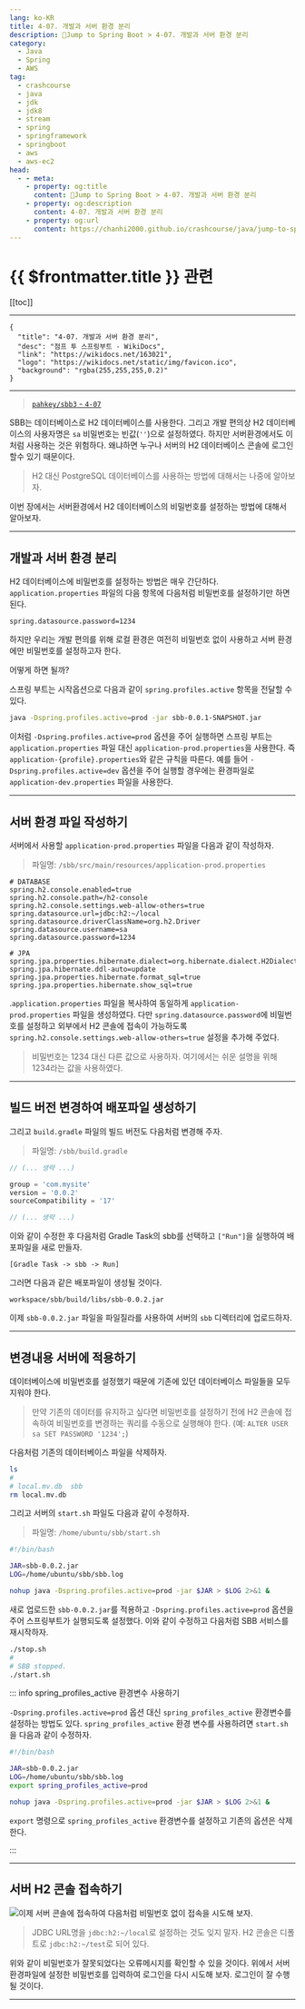 ```yaml
---
lang: ko-KR
title: 4-07. 개발과 서버 환경 분리
description: 🍃Jump to Spring Boot > 4-07. 개발과 서버 환경 분리
category:
  - Java
  - Spring
  - AWS
tag: 
  - crashcourse
  - java
  - jdk
  - jdk8
  - stream
  - spring
  - springframework
  - springboot
  - aws
  - aws-ec2
head:
  - - meta:
    - property: og:title
      content: 🍃Jump to Spring Boot > 4-07. 개발과 서버 환경 분리
    - property: og:description
      content: 4-07. 개발과 서버 환경 분리
    - property: og:url
      content: https://chanhi2000.github.io/crashcourse/java/jump-to-spring-boot/04G.html
---
```


# {{ $frontmatter.title }} 관련

[[toc]]

---

```component VPCard
{
  "title": "4-07. 개발과 서버 환경 분리",
  "desc": "점프 투 스프링부트 - WikiDocs",
  "link": "https://wikidocs.net/163021",
  "logo": "https://wikidocs.net/static/img/favicon.ico",
  "background": "rgba(255,255,255,0.2)"
}
```

---

> [<FontIcon icon="iconfont icon-github"/> `pahkey/sbb3` - <FontIcon icon="fas fa-folder-open"/> `4-07`](https://github.com/pahkey/sbb3/tree/4-07)

SBB는 데이터베이스로 H2 데이터베이스를 사용한다. 그리고 개발 편의상 H2 데이터베이스의 사용자명은 `sa` 비밀번호는 빈값(`''`)으로 설정하였다. 하지만 서버환경에서도 이처럼 사용하는 것은 위험하다. 왜냐하면 누구나 서버의 H2 데이터베이스 콘솔에 로그인 할수 있기 때문이다.

> H2 대신 PostgreSQL 데이터베이스를 사용하는 방법에 대해서는 나중에 알아보자.

이번 장에서는 서버환경에서 H2 데이터베이스의 비밀번호를 설정하는 방법에 대해서 알아보자.

---

## 개발과 서버 환경 분리

H2 데이터베이스에 비밀번호를 설정하는 방법은 매우 간단하다. <FontIcon icon="fas fa-file-lines"/>`application.properties` 파일의 다음 항목에 다음처럼 비밀번호를 설정하기만 하면 된다.

```properties
spring.datasource.password=1234
```

하지만 우리는 개발 편의를 위해 로컬 환경은 여전히 비밀번호 없이 사용하고 서버 환경에만 비밀번호를 설정하고자 한다.

어떻게 하면 될까?

스프링 부트는 시작옵션으로 다음과 같이 `spring.profiles.active` 항목을 전달할 수 있다.

```sh
java -Dspring.profiles.active=prod -jar sbb-0.0.1-SNAPSHOT.jar 
```
이처럼 `-Dspring.profiles.active=prod` 옵션을 주어 실행하면 스프링 부트는 <FontIcon icon="fas fa-file-lines"/>`application.properties` 파일 대신 <FontIcon icon="fas fa-file-lines"/>`application-prod.properties`을 사용한다. 즉 <FontIcon icon="fas fa-file-lines"/>`application-{profile}.properties`와 같은 규칙을 따른다. 예를 들어 `-Dspring.profiles.active=dev` 옵션을 주어 실행할 경우에는 환경파일로 `application-dev.properties` 파일을 사용한다.

---

## 서버 환경 파일 작성하기

서버에서 사용할 <FontIcon icon="fas fa-file-lines"/>`application-prod.properties` 파일을 다음과 같이 작성하자.

> 파일명: <FontIcon icon="fas fa-folder-open"/>`/sbb/src/main/resources/`<FontIcon icon="fas fa-file-lines"/>`application-prod.properties`

```properties
# DATABASE
spring.h2.console.enabled=true
spring.h2.console.path=/h2-console
spring.h2.console.settings.web-allow-others=true
spring.datasource.url=jdbc:h2:~/local
spring.datasource.driverClassName=org.h2.Driver
spring.datasource.username=sa
spring.datasource.password=1234

# JPA
spring.jpa.properties.hibernate.dialect=org.hibernate.dialect.H2Dialect
spring.jpa.hibernate.ddl-auto=update
spring.jpa.properties.hibernate.format_sql=true
spring.jpa.properties.hibernate.show_sql=true
```

.<FontIcon icon="fas fa-file-lines"/>`application.properties` 파일을 복사하여 동일하게 <FontIcon icon="fas fa-file-lines"/>`application-prod.properties` 파일을 생성하였다. 다만 `spring.datasource.password`에 비밀번호를 설정하고 외부에서 H2 콘솔에 접속이 가능하도록 `spring.h2.console.settings.web-allow-others=true` 설정을 추가해 주었다.

> 비밀번호는 1234 대신 다른 값으로 사용하자. 여기에서는 쉬운 설명을 위해 1234라는 값을 사용하였다.

---

## 빌드 버전 변경하여 배포파일 생성하기

그리고 `build.gradle` 파일의 빌드 버전도 다음처럼 변경해 주자.

> 파일명: <FontIcon icon="fas fa-folder-open"/>`/sbb/`<FontIcon icon="iconfont icon-engine"/>`build.gradle`

```groovy
// (... 생략 ...)

group = 'com.mysite'
version = '0.0.2'
sourceCompatibility = '17'

// (... 생략 ...)
```

이와 같이 수정한 후 다음처럼 Gradle Task의 sbb를 선택하고 <FontIcon icon="iconfont icon-select"/>`["Run"]`을 실행하여 배포파일을 새로 만들자.

<FontIcon icon="iconfont icon-select"/>`[Gradle Task -> sbb -> Run]`

그러면 다음과 같은 배포파일이 생성될 것이다.

```
workspace/sbb/build/libs/sbb-0.0.2.jar
```

이제 <FontIcon icon="iconfont icon-java"/>`sbb-0.0.2.jar` 파일을 파일질라를 사용하여 서버의 <FontIcon icon="fas fa-folder-open"/>`sbb` 디렉터리에 업로드하자.

---

## 변경내용 서버에 적용하기

데이터베이스에 비밀번호를 설정했기 때문에 기존에 있던 데이터베이스 파일들을 모두 지워야 한다.

> 만약 기존의 데이터를 유지하고 싶다면 비밀번호를 설정하기 전에 H2 콘솔에 접속하여 비밀번호를 변경하는 쿼리를 수동으로 실행해야 한다. (예: `ALTER USER sa SET PASSWORD '1234';`)

다음처럼 기존의 데이터베이스 파일을 삭제하자.

```sh
ls
#
# local.mv.db  sbb
rm local.mv.db
```

그리고 서버의 <FontIcon icon="iconfont icon-shell"/>`start.sh` 파일도 다음과 같이 수정하자.

> 파일명: <FontIcon icon="fas fa-folder-open"/>`/home/ubuntu/sbb/`<FontIcon icon="iconfont icon-shell"/>`start.sh`

```sh
#!/bin/bash

JAR=sbb-0.0.2.jar
LOG=/home/ubuntu/sbb/sbb.log

nohup java -Dspring.profiles.active=prod -jar $JAR > $LOG 2>&1 &
```

새로 업로드한 <FontIcon icon="iconfont icon-java"/>`sbb-0.0.2.jar`를 적용하고 `-Dspring.profiles.active=prod` 옵션을 주어 스프링부트가 실행되도록 설정했다. 이와 같이 수정하고 다음처럼 SBB 서비스를 재시작하자.

```sh
./stop.sh
#
# SBB stopped.
./start.sh
```

::: info spring_profiles_active 환경변수 사용하기

`-Dspring.profiles.active=prod` 옵션 대신 `spring_profiles_active` 환경변수를 설정하는 방법도 있다. `spring_profiles_active` 환경 변수를 사용하려면 <FontIcon icon="iconfont icon-shell"/>`start.sh` 을 다음과 같이 수정하자.

```sh
#!/bin/bash

JAR=sbb-0.0.2.jar
LOG=/home/ubuntu/sbb/sbb.log
export spring_profiles_active=prod

nohup java -Dspring.profiles.active=prod -jar $JAR > $LOG 2>&1 &
```

`export` 명령으로 `spring_profiles_active` 환경변수를 설정하고 기존의 옵션은 삭제한다.

:::

---

## 서버 H2 콘솔 접속하기

![이제 서버 콘솔에 접속하여 다음처럼 비밀번호 없이 접속을 시도해 보자.](https://wikidocs.net/images/page/163021/O_4-07_1.png)

> JDBC URL명을 `jdbc:h2:~/local`로 설정하는 것도 잊지 말자. H2 콘솔은 디폴트로 `jdbc:h2:~/test`로 되어 있다.

위와 같이 비밀번호가 잘못되었다는 오류메시지를 확인할 수 있을 것이다. 위에서 서버 환경파일에 설정한 비밀번호를 입력하여 로그인을 다시 시도해 보자. 로그인이 잘 수행될 것이다.

---

<TagLinks />
